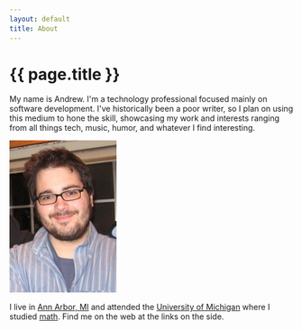 ```yaml
---
layout: default
title: About
---
```


{{ page.title }}
================

My name is Andrew. I'm a technology professional focused mainly on software development. I've historically been a poor writer, so I plan on using this medium to hone the skill, showcasing my work and interests ranging from all things tech, music, humor, and whatever I find interesting.

![me](/images/me.png "Andrew Sardone")

I live in [Ann Arbor, MI](http://annarbor.com) and attended the [University of Michigan](http://umich.edu) where I studied [math](http://www.math.lsa.umich.edu/). Find me on the web at the links on the side.